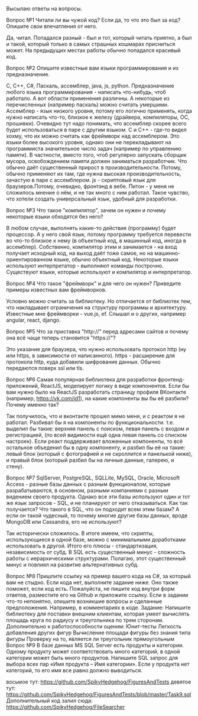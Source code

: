 Высылаю ответы на вопросы.

 Вопрос №1
 Читали ли вы чужой код? Если да, то что это был за код? Опишите свои впечатления от него.

Да, читал. Попадался разный - был и тот, который читать приятно, а был и такой, который только в самых страшных кошмарах присниться может.
На предыдущих местах работы обычно попадался красивый код.


 Вопрос №2
 Опишите известные вам языки программирования и их предназначение.

C, C++, C#, Паскаль, ассемблер, java, js, python. Предназначение любого языка программирования - написать что-нибудь, чтоб работало. А вот области применения различны. А некоторые из перечисленных (например паскаль) можно считать умершими. Ассемблер - язык низкого уровня, потому его логично применять, когда нужно написать что-то, близкое к железу (драйвера, компиляторы, ОС, прошивки). Очевидно тут надо понимать, что ассемблер скорее всего будет использоваться в паре с другим языком. С и С++ - где-то видел хохму, что их можно считать как фреймворк над ассемблером. Это языки более высокого уровня, однако они не перекладывают на программиста значительное число задач (например по управлению памяти). В частности, вместо того, чтоб регулярно запускать сборщик мусора, освобождением памяти должен заниматься разработчик. Что обычно даёт существенный прирост в производительности. Потому, обычно применяют их там, где нужна высокая производительность, зачастую в паре с ассемблером. js - скриптовый язык для браузеров.Потому, очевидно, фронтэнд в вебе. Питон - у меня не сложилось мнение о нём, и не так много с ним работал. Такое чувство, что хотели создать универсальный язык, удобный для разработки.


 Вопрос №3
 Что такое "компилятор", зачем он нужен и почему некоторые языки обходятся без него?

В любом случае, выполнять какие-то действия (программу) будет процессор. А у него свой язык, потому программу требуется перевести во что-то близкое к нему (в объектный код, в машинный код, иногда в ассемблер). Собственно, компилятор этим и занимается - на вход получает исходный код, на выход даёт тоже самое, но на машинно-ориентированном языке, обычно объектный код.
Некоторые языки используют интерпретатор - выполняют команды построчно. 
Существуют языки, которые используют и компилятор и интерпретатор.


 Вопрос №4
 Что такое "фреймворк" и для чего он нужен? Приведите примеры известных вам фреймворков.

Условно можно считать за библиотеку. Но отличается от библиотек тем, что накладывает ограничения на структуру программы и архитектуру.
Известные мне фреймворки - vue.js, ef. Слышал и о других, например angular, react, django.


 Вопрос №5
 Что за приставка "http://" перед адресами сайтов и почему она всё чаще теперь становится "https://"?

Это указание для браузера, что нужно использовать протокол http (ну или https, в зависимости от написанного). https - расширение для протокола http,
куда добавили шифрование данных. Обычно передаются поверх ssl или tls.


 Вопрос №6
 Самая популярная библиотека для разработки фронтенд-приложений, ReactJS, моделирует логику в виде компонентов.
 Если бы вам нужно было на ReactJS разработать страницу профиля ВКонтакте (например, https://vk.com/id1), на какие компоненты вы бы её разбили? Почему именно так?

Так получилось, что и вконтакте прошел мимо меня, и с реактом я не работал. Разбивал бы я на компоненты по функциональности. 
т.е. выделил бы такие:
верхняя панель с поиском, левая панель с входом и регистрацией, (по всей видимости ещё одна левая панель со списком настроек). Если реакт поддерживает вложенные компоненты, то всё остальное объеденил бы в одну компоненту, и разбил бы её на такие: левый блок (который с фотографией и не скроллится и панелькой ниже), и правый блок (который разбил бы на личные данные, галерею, и стену).


 Вопрос №7
 SqlServer, PostgreSQL, SQLLite, MySQL, Oracle, Microsoft Access - разные базы данных с разным функционалом, которые разрабатываются, в основном, разными компаниями с разным видением своего продукта.
 Однако все эти базы используют один и тот же язык запросов - SQL, и не планируют от него отказываться. Как так получается? Что такого в SQL, что он подходит всем этим базам?
А если он такой чудесный, то почему многие другие базы данных, вроде MongoDB или Cassandra, его не используют?

Так исторически сложилось. В итоге имеем, что скрипты, использующиеся в одной базе, можно с минимальными доработками использовать в другой. Итого его плюсы - стандартизация, независимость от субд. 
В SQL есть существенный минус - сложность работы с иерархическими структурами. Полагаю, этот существенный минус и повлиял на развитие альтернативных субд.


 Вопрос №8
 Пришлите ссылку на пример вашего кода на C#, за который вам не стыдно. Если кода нет, выполните задание ниже. Оно также поможет, если код есть.
 Пожалуйста, не пишите код внутри форм ответов, разместите его на Github и приложите ссылку. Если в задании что-то непонятно, опишите возникшие вопросы и сделанные предположения. Например, в комментариях в коде.
 Задание:
 Напишите библиотеку для поставки внешним клиентам, которая умеет вычислять площадь круга по радиусу и треугольника по трем сторонам. Дополнительно к работоспособности оценим:
 Юнит-тесты
 Легкость добавления других фигур
 Вычисление площади фигуры без знания типа фигуры
 Проверку на то, является ли треугольник прямоугольным
 Вопрос №9
 В базе данных MS SQL Server есть продукты и категории. Одному продукту может соответствовать много категорий, в одной категории может быть много продуктов. Напишите SQL запрос для выбора всех пар «Имя продукта – Имя категории». Если у продукта нет категорий, то его имя все равно должно выводиться.


восьмое тут: https://github.com/SpikyHedgehog/FiguresAndTests
девятое тут: https://github.com/SpikyHedgehog/FiguresAndTests/blob/master/Task9.sql
Дополнительный код залил сюда: https://github.com/SpikyHedgehog/FileSearcher



